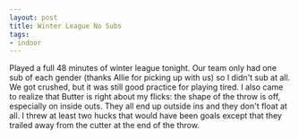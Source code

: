 ```yaml
---
layout: post
title: Winter League No Subs
tags:
- indoor
---
```


Played a full 48 minutes of winter league tonight. Our team only had one sub of each gender (thanks Allie for picking up with us) so I didn't sub at all. We got crushed, but it was still good practice for playing tired. I also came to realize that Butter is right about my flicks: the shape of the throw is off, especially on inside outs. They all end up outside ins and they don't float at all. I threw at least two hucks that would have been goals except that they trailed away from the cutter at the end of the throw. 
